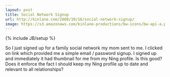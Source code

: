 ```yaml
---
layout: post
title: Social Network Signup
url: http://kinlane.com/2008/10/16/social-network-signup/
image: https://s3.amazonaws.com/kinlane-productions/bw-icons/bw-api-a.png
---
```

{% include JB/setup %}
So I just signed up for a family social network my mom sent to me. I clicked on link which provided me a simple email / password signup.
I signed up and immediately it had thumbnail for me from my Ning profile.
Is this good?
Does it enforce the fact I should keep my Ning profile up to date and relevant to all relationships?